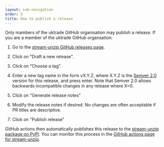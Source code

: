 ```yaml
---
layout: sub-navigation
order: 5
title: How to publish a release
---
```



Only mambers of the uktrade GitHub organisation may publish a release. If you are a member of the uktrade GitHub organsation:

1. Go to the [stream-unzip GitHub releases page](https://github.com/uktrade/stream-unzip/releases).

2. Click on "Draft a new release".

3. Click on "Choose a tag".

4. Enter a new tag name in the form vX.Y.Z, where X.Y.Z is the [Semver 2.0](https://semver.org/) version for this release, and press enter. Note that Semver 2.0 allows backwards incompatible changes in any release where X=0.

5. Click on "Generate release notes"

6. Modify the release notes if desired. No changes are often acceptable if PR titles are descriptive.

7. Click on "Publish release"

GitHub actions then automatically publishes this release to the [stream-unzip package on PyPI](https://pypi.org/project/stream-unzip/). You can monitor this process in the [GitHub actions page for stream-unzip](https://github.com/uktrade/stream-unzip/actions).
